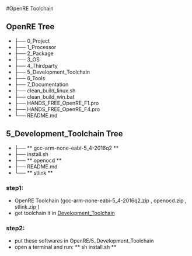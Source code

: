 #OpenRE  Toolchain 

## OpenRE Tree
- ├── 0_Project
- ├── 1_Processor
- ├── 2_Package
- ├── 3_OS
- ├── 4_Thirdparty
- ├── 5_Development_Toolchain
- ├── 6_Tools
- ├── 7_Documentation
- ├── clean_build_linux.sh
- ├── clean_build_win.bat
- ├── HANDS_FREE_OpenRE_F1.pro
- ├── HANDS_FREE_OpenRE_F4.pro
- └── README.md

## 5_Development_Toolchain Tree

- ├── ** gcc-arm-none-eabi-5_4-2016q2 **
- ├── install.sh
- ├── ** openocd **
- ├── README.md 
- └── ** stlink **


### step1:
- OpenRE  Toolchain (gcc-arm-none-eabi-5_4-2016q2.zip ,  openocd.zip  , stlink.zip )
- get toolchain it in [Development_Toolchain](https://pan.baidu.com/s/1nuSvs7Z#list/path=%2FHANDSFREE%2FHands_Free_Release%2F3_Software%2FEmbedded_Development_Toolchain&parentPath=%2FHANDSFREE)

### step2:
- put these softwares in OpenRE/5_Development_Toolchain 
- open a terminal and run:  ** sh install.sh **     


